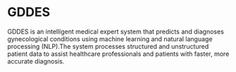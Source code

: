 # GDDES
GDDES is an intelligent medical expert system that predicts and diagnoses gynecological conditions using machine learning and natural language processing (NLP).The system processes structured and unstructured patient data to assist healthcare professionals and patients with faster, more accurate diagnosis.
